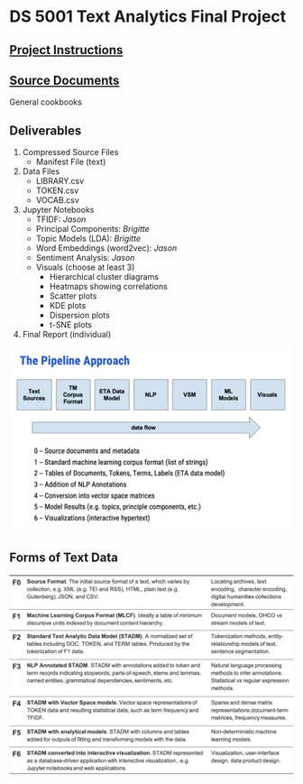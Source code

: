 # DS 5001 Text Analytics Final Project

## [Project Instructions](https://docs.google.com/document/d/1kAD7CuOwSKmhEsqa8rQ_NjRaOw2PDDwmqF4-Bac0Nxw/edit#heading=h.gjdgxs)

## [Source Documents](https://www.gutenberg.org/wiki/Cookbooks_and_Cooking_(Bookshelf))
General cookbooks

## Deliverables
1. Compressed Source Files
    - Manifest File (text)
2. Data Files
    - LIBRARY.csv
    - TOKEN.csv
    - VOCAB.csv
3. Jupyter Notebooks
    - TFIDF: *Jason*
    - Principal Components: *Brigitte*
    - Topic Models (LDA): *Brigitte*
    - Word Embeddings (word2vec): *Jason*
    - Sentiment Analysis: *Jason*
    - Visuals (choose at least 3)
       - Hierarchical cluster diagrams
       - Heatmaps showing correlations
       - Scatter plots
       - KDE plots
       - Dispersion plots
       - t-SNE plots
4. Final Report (individual)

<img src="Images/Text_Pipeline.png" width="600">

## Forms of Text Data
<img src="Images/Forms_Text_Data.png" width="600">
